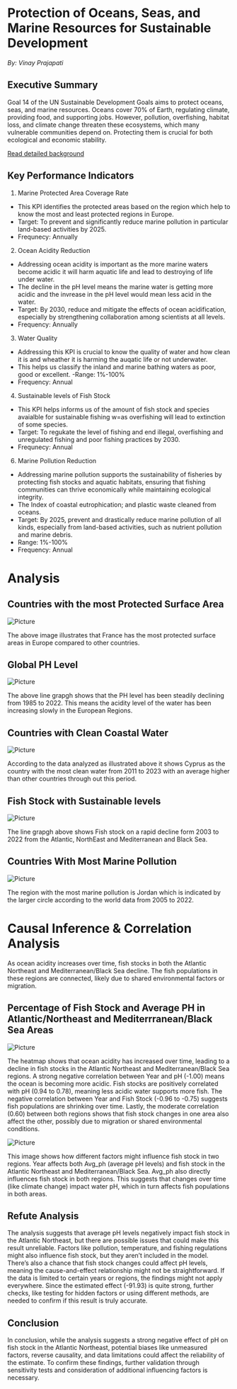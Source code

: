 # Protection of Oceans, Seas, and Marine Resources for Sustainable Development

*By: Vinay Prajapati*
## Executive Summary
Goal 14 of the UN Sustainable Development Goals aims to protect oceans, seas, and marine resources. Oceans cover 70% of Earth, regulating climate, providing food, and supporting jobs. However, pollution, overfishing, habitat loss, and climate change threaten these ecosystems, which many vulnerable communities depend on. Protecting them is crucial for both ecological and economic stability.

[Read detailed background](Background.md)

## Key Performance Indicators

1. Marine Protected Area Coverage Rate
- This KPI identifies the protected areas based on the region which help to know the most and least protected regions in Europe.
- Target: To prevent and significantly reduce marine pollution in particular land-based activities by 2025.
- Frequnecy: Annually 

2. Ocean Acidity Reduction
- Addressing ocean acidity is important as the more marine waters become acidic it will harm aquatic life and lead to destroying of life under water.
- The decline in the pH level  means the marine water is getting more acidic and the invrease in the pH level would mean less acid in the water.
- Target: By 2030, reduce and mitigate the effects of ocean acidification, especially by strengthening collaboration among scientists at all levels.
- Frequency: Annually

3. Water Quality
- Addressing this KPI is crucial to know the quality of water and how clean it is and wheather it is harming the auqatic life or not underwater.
- This helps us classify the inland and marine bathing waters as poor, good or excellent.
-Range: 1%-100%
- Frequency: Annual

4. Sustainable levels of Fish Stock
-  This KPI helps informs us of the amount of fish stock and species avaialble for sustainable fishing w=as overfishing will lead to extinction of some species.
-  Target: To regukate the level of fishing and end illegal, overfishing and unregulated fishing and poor fishing practices by 2030.
-  Frequnecy: Annual

6. Marine Pollution Reduction
- Addressing marine pollution supports the sustainability of fisheries by protecting fish stocks and aquatic habitats, ensuring that fishing communities can thrive
economically while maintaining ecological integrity.
- The Index of coastal eutrophication; and plastic waste cleaned from oceans.
- Target: By 2025, prevent and drastically reduce marine pollution of all kinds, especially from land-based activities, such as nutrient pollution and marine 
  debris.
- Range: 1%-100%
- Frequency: Annual

# Analysis

## Countries with the most Protected Surface Area
![Picture](Presentation/fig1.png)

The above image illustrates that France has the most protected surface areas in Europe compared to other countries.

## Global PH Level
![Picture](Presentation/fig2.png)

The above line grapgh shows that the PH level has been steadily declining from 1985 to 2022. This means the acidity level of the water has been increasing slowly in the European Regions.

## Countries with Clean Coastal Water
![Picture](Presentation/fig3.png)

According to the data analyzed as illustrated above it shows Cyprus as the country with the most clean water from 2011 to 2023 with an average higher than other countries through out this period.

## Fish Stock with Sustainable levels
![Picture](Presentation/fig4.png)

The line grapgh above shows Fish stock on a rapid decline form 2003 to 2022 from the Atlantic, NorthEast and Mediterranean and Black Sea.
 
## Countries With Most Marine Pollution
![Picture](Presentation/fig5.png)

The region with the most marine pollution is Jordan which is indicated by the larger circle according to the world data from 2005 to 2022.

# Causal Inference & Correlation Analysis 

As ocean acidity increases over time, fish stocks in both the Atlantic Northeast and Mediterranean/Black Sea decline. The fish populations in these regions are connected, likely due to shared environmental factors or migration.

## Percentage of Fish Stock and Average PH in Atlantic/Northeast and Mediterrranean/Black Sea Areas

![Picture](Presentation/fig6.png)

The heatmap shows that ocean acidity has increased over time, leading to a decline in fish stocks in the Atlantic Northeast and Mediterranean/Black Sea regions. A strong negative correlation between Year and pH (-1.00) means the ocean is becoming more acidic. Fish stocks are positively correlated with pH (0.94 to 0.78), meaning less acidic water supports more fish. The negative correlation between Year and Fish Stock (-0.96 to -0.75) suggests fish populations are shrinking over time. Lastly, the moderate correlation (0.60) between both regions shows that fish stock changes in one area also affect the other, possibly due to migration or shared environmental conditions.


![Picture](Presentation/fig7.png)

This image shows how different factors might influence fish stock in two regions. Year affects both Avg_ph (average pH levels) and fish stock in the Atlantic Northeast and Mediterranean/Black Sea. Avg_ph also directly influences fish stock in both regions. This suggests that changes over time (like climate change) impact water pH, which in turn affects fish populations in both areas.

## Refute Analysis 

The analysis suggests that average pH levels negatively impact fish stock in the Atlantic Northeast, but there are possible issues that could make this result unreliable. Factors like pollution, temperature, and fishing regulations might also influence fish stock, but they aren’t included in the model. There’s also a chance that fish stock changes could affect pH levels, meaning the cause-and-effect relationship might not be straightforward. If the data is limited to certain years or regions, the findings might not apply everywhere. Since the estimated effect (-91.93) is quite strong, further checks, like testing for hidden factors or using different methods, are needed to confirm if this result is truly accurate.

## Conclusion

In conclusion, while the analysis suggests a strong negative effect of pH on fish stock in the Atlantic Northeast, potential biases like unmeasured factors, reverse causality, and data limitations could affect the reliability of the estimate. To confirm these findings, further validation through sensitivity tests and consideration of additional influencing factors is necessary.


